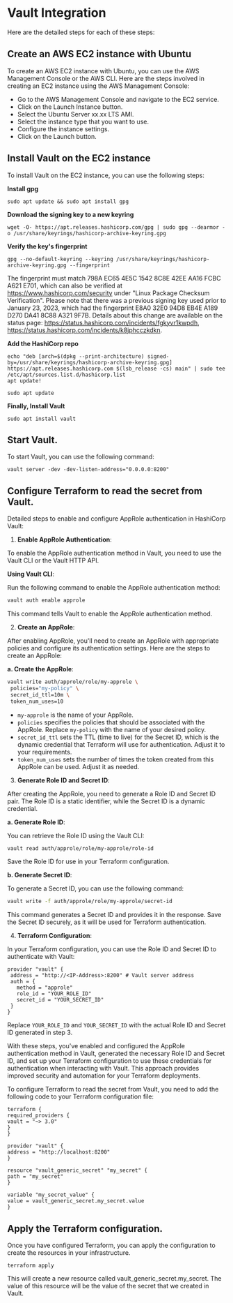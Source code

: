 # Vault Integration

Here are the detailed steps for each of these steps:

## Create an AWS EC2 instance with Ubuntu

To create an AWS EC2 instance with Ubuntu, you can use the AWS Management Console or the AWS CLI. Here are the steps involved in creating an EC2 instance using the AWS Management Console:

- Go to the AWS Management Console and navigate to the EC2 service.
- Click on the Launch Instance button.
- Select the Ubuntu Server xx.xx LTS AMI.
- Select the instance type that you want to use.
- Configure the instance settings.
- Click on the Launch button.

## Install Vault on the EC2 instance

To install Vault on the EC2 instance, you can use the following steps:

**Install gpg**

```
sudo apt update && sudo apt install gpg
```

**Download the signing key to a new keyring**

```
wget -O- https://apt.releases.hashicorp.com/gpg | sudo gpg --dearmor -o /usr/share/keyrings/hashicorp-archive-keyring.gpg
```

**Verify the key's fingerprint**

```
gpg --no-default-keyring --keyring /usr/share/keyrings/hashicorp-archive-keyring.gpg --fingerprint
```

The fingerprint must match 798A EC65 4E5C 1542 8C8E 42EE AA16 FCBC A621 E701, which can also be verified at https://www.hashicorp.com/security under "Linux Package Checksum Verification". Please note that there was a previous signing key used prior to January 23, 2023, which had the fingerprint E8A0 32E0 94D8 EB4E A189 D270 DA41 8C88 A321 9F7B. Details about this change are available on the status page: https://status.hashicorp.com/incidents/fgkyvr1kwpdh, https://status.hashicorp.com/incidents/k8jphcczkdkn.

**Add the HashiCorp repo**

```
echo "deb [arch=$(dpkg --print-architecture) signed-by=/usr/share/keyrings/hashicorp-archive-keyring.gpg] https://apt.releases.hashicorp.com $(lsb_release -cs) main" | sudo tee /etc/apt/sources.list.d/hashicorp.list
apt update!
```

```
sudo apt update
```

**Finally, Install Vault**

```
sudo apt install vault
```

## Start Vault.

To start Vault, you can use the following command:

```
vault server -dev -dev-listen-address="0.0.0.0:8200"
```

## Configure Terraform to read the secret from Vault.

Detailed steps to enable and configure AppRole authentication in HashiCorp Vault:

1. **Enable AppRole Authentication**:

To enable the AppRole authentication method in Vault, you need to use the Vault CLI or the Vault HTTP API.

**Using Vault CLI**:

Run the following command to enable the AppRole authentication method:

```bash
vault auth enable approle
```

This command tells Vault to enable the AppRole authentication method.

2. **Create an AppRole**:

After enabling AppRole, you'll need to create an AppRole with appropriate policies and configure its authentication settings. Here are the steps to create an AppRole:

**a. Create the AppRole**:

```bash
vault write auth/approle/role/my-approle \
 policies="my-policy" \
 secret_id_ttl=10m \
 token_num_uses=10
```

- `my-approle` is the name of your AppRole.
- `policies` specifies the policies that should be associated with the AppRole. Replace `my-policy` with the name of your desired policy.
- `secret_id_ttl` sets the TTL (time to live) for the Secret ID, which is the dynamic credential that Terraform will use for authentication. Adjust it to your requirements.
- `token_num_uses` sets the number of times the token created from this AppRole can be used. Adjust it as needed.

3. **Generate Role ID and Secret ID**:

After creating the AppRole, you need to generate a Role ID and Secret ID pair. The Role ID is a static identifier, while the Secret ID is a dynamic credential.

**a. Generate Role ID**:

You can retrieve the Role ID using the Vault CLI:

```bash
vault read auth/approle/role/my-approle/role-id
```

Save the Role ID for use in your Terraform configuration.

**b. Generate Secret ID**:

To generate a Secret ID, you can use the following command:

```bash
vault write -f auth/approle/role/my-approle/secret-id
   ```

This command generates a Secret ID and provides it in the response. Save the Secret ID securely, as it will be used for Terraform authentication.

4. **Terraform Configuration**:

In your Terraform configuration, you can use the Role ID and Secret ID to authenticate with Vault:

```hcl
provider "vault" {
 address = "http://<IP-Address>:8200" # Vault server address
 auth = {
   method = "approle"
   role_id = "YOUR_ROLE_ID"
   secret_id = "YOUR_SECRET_ID"
 }
}
```

Replace `YOUR_ROLE_ID` and `YOUR_SECRET_ID` with the actual Role ID and Secret ID generated in step 3.

With these steps, you've enabled and configured the AppRole authentication method in Vault, generated the necessary Role ID and Secret ID, and set up your Terraform configuration to use these credentials for authentication when interacting with Vault. This approach provides improved security and automation for your Terraform deployments.

To configure Terraform to read the secret from Vault, you need to add the following code to your Terraform configuration file:

```hcl
terraform {
required_providers {
vault = "~> 3.0"
}
}

provider "vault" {
address = "http://localhost:8200"
}

resource "vault_generic_secret" "my_secret" {
path = "my_secret"
}

variable "my_secret_value" {
value = vault_generic_secret.my_secret.value
}
```

## Apply the Terraform configuration.

Once you have configured Terraform, you can apply the configuration to create the resources in your infrastructure.

```
terraform apply
```

This will create a new resource called vault_generic_secret.my_secret. The value of this resource will be the value of the secret that we created in Vault.
